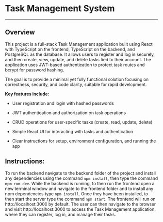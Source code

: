 # Task Management System
---

## Overview
This project is a full-stack Task Management application built using React with TypeScript on the frontend, TypeScript on the backend, and PostgreSQL as the database. It allows users to register and log in securely, and then create, view, update, and delete tasks tied to their account. The application uses JWT-based authentication to protect task routes and bcrypt for password hashing.

The goal is to provide a minimal yet fully functional solution focusing on correctness, security, and code clarity, suitable for rapid development.

**Key features include:**

- User registration and login with hashed passwords

- JWT authentication and authorization on task operations

- CRUD operations for user-specific tasks (create, read, update, delete)

- Simple React UI for interacting with tasks and authentication

- Clear instructions for setup, environment configuration, and running the app

## Instructions:
To run the backend navigate to the backend folder of the project and install any dependencies using the command `npm install`, then type the command `npm run dev`. While the backend is running, to then run the frontend open a new terminal window and navigate to the frontend folder and to install any npm dependencies type `npm install`. Once they have been installed, to then start the server type the command `npm start`. The frontend will run on http://localhost:3000 by default. The user can then navigate to the browser and visit http://localhost:3000 to access the Task Management application, where they can register, log in, and manage their tasks.
